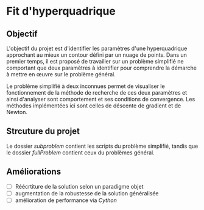 # Fit d'hyperquadrique

## Objectif

L'objectif du projet est d'identifier les paramètres d'une hyperquadrique
approchant au mieux un contour défini par un nuage de points. Dans un premier
temps, il est proposé de travailler sur un problème simplifié ne comportant que
deux paramètres à identifier pour comprendre la démarche à mettre en œuvre sur
le problème général.

Le problème simplifié à deux inconnues permet de visualiser le fonctionnement de
la méthode de recherche de ces deux paramètres et ainsi d'analyser sont
comportement et ses conditions de convergence. Les méthodes implémentées ici
sont celles de déscente de gradient et de Newton.

## Strcuture du projet

Le dossier *subproblem* contient les scripts du problème simplifié, tandis que le
dossier *fullProblem* contient ceux du problèmes général.

## Améliorations

- [ ] Réécrtiture de la solution selon un paradigme objet
- [ ] augmentation de la robustesse de la solution généralisée
- [ ] amélioration de performance via *Cython*
